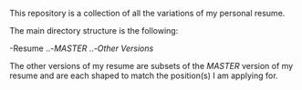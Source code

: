This repository is a collection of all the variations of my personal resume.

The main directory structure is the following:

-Resume
..-*MASTER*
..-*Other Versions*


The other versions of my resume are subsets of the *MASTER* version of my resume 
and are each shaped to match the position(s) I am applying for.
